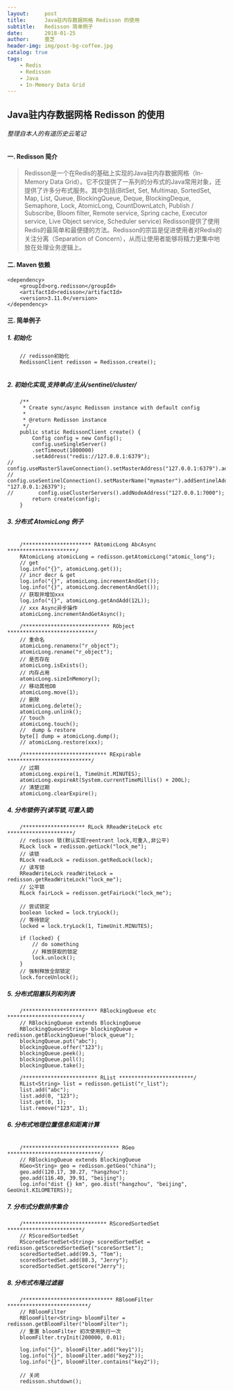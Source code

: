 ```yaml
---
layout:     post
title:      Java驻内存数据网格 Redisson 的使用
subtitle:   Redisson 简单例子
date:       2018-01-25
author:     壹芝
header-img: img/post-bg-coffee.jpg
catalog: true
tags:
    - Redis
    - Redisson
    - Java
    - In-Memory Data Grid
---
```


## Java驻内存数据网格 Redisson 的使用

###### 整理自本人的有道历史云笔记

#### 一. Redisson 简介
> Redisson是一个在Redis的基础上实现的Java驻内存数据网格（In-Memory Data Grid）。它不仅提供了一系列的分布式的Java常用对象，还提供了许多分布式服务。其中包括(BitSet, Set, Multimap, SortedSet, Map, List, Queue, BlockingQueue, Deque, BlockingDeque, Semaphore, Lock, AtomicLong, CountDownLatch, Publish / Subscribe, Bloom filter, Remote service, Spring cache, Executor service, Live Object service, Scheduler service) Redisson提供了使用Redis的最简单和最便捷的方法。Redisson的宗旨是促进使用者对Redis的关注分离（Separation of Concern），从而让使用者能够将精力更集中地放在处理业务逻辑上。

#### 二. Maven 依赖
```
<dependency>
    <groupId>org.redisson</groupId>
    <artifactId>redisson</artifactId>
    <version>3.11.0</version>
</dependency>
```

#### 三. 简单例子

##### 1. 初始化
```
    // redisson初始化
    RedissonClient redisson = Redisson.create();
        
```

##### 2. 初始化实现,支持单点/主从/sentinel/cluster/
```
    /**
     * Create sync/async Redisson instance with default config
     *
     * @return Redisson instance
     */
    public static RedissonClient create() {
        Config config = new Config();
        config.useSingleServer()
        .setTimeout(1000000)
        .setAddress("redis://127.0.0.1:6379");
//        config.useMasterSlaveConnection().setMasterAddress("127.0.0.1:6379").addSlaveAddress("127.0.0.1:6389").addSlaveAddress("127.0.0.1:6399");
//        config.useSentinelConnection().setMasterName("mymaster").addSentinelAddress("127.0.0.1:26389", "127.0.0.1:26379");
//        config.useClusterServers().addNodeAddress("127.0.0.1:7000");
        return create(config);
    }
```

##### 3. 分布式 AtomicLong 例子
```

    /********************** RAtomicLong AbcAsync **********************/
    RAtomicLong atomicLong = redisson.getAtomicLong("atomic_long");
    // get
    log.info("{}", atomicLong.get());
    // incr decr & get
    log.info("{}", atomicLong.incrementAndGet());
    log.info("{}", atomicLong.decrementAndGet());
    // 获取并增加xxx
    log.info("{}", atomicLong.getAndAdd(12L));
    // xxx Async异步操作
    atomicLong.incrementAndGetAsync();
    
    /**************************** RObject ****************************/
    // 重命名
    atomicLong.renamenx("r_object");
    atomicLong.rename("r_object");
    // 是否存在
    atomicLong.isExists();
    // 内存占用
    atomicLong.sizeInMemory();
    // 移动其他DB
    atomicLong.move(1);
    // 删除
    atomicLong.delete();
    atomicLong.unlink();
    // touch
    atomicLong.touch();
    //  dump & restore
    byte[] dump = atomicLong.dump();
    // atomicLong.restore(xxx);
    
    /*************************** RExpirable ***************************/
    // 过期
    atomicLong.expire(1, TimeUnit.MINUTES);
    atomicLong.expireAt(System.currentTimeMillis() + 200L);
    // 清楚过期
    atomicLong.clearExpire();
```

##### 4. 分布锁例子(读写锁,可重入锁)

```
    /******************** RLock RReadWriteLock etc *********************/
    // redisson 锁(默认实现reentrant lock,可重入,非公平)
    RLock lock = redisson.getLock("lock_me");
    // 读锁
    RLock readLock = redisson.getRedLock(lock);
    // 读写锁
    RReadWriteLock readWriteLock = redisson.getReadWriteLock("lock_me");
    // 公平锁
    RLock fairLock = redisson.getFairLock("lock_me");

    // 尝试锁定
    boolean locked = lock.tryLock();
    // 等待锁定
    locked = lock.tryLock(1, TimeUnit.MINUTES);

    if (locked) {
        // do something
        // 释放获取的锁定
        lock.unlock();
    }
    // 强制释放全部锁定
    lock.forceUnlock();

```

##### 5. 分布式阻塞队列和列表

```
    /************************ RBlockingQueue etc ************************/
    // RBlockingQueue extends BlockingQueue
    RBlockingQueue<String> blockingQueue = redisson.getBlockingQueue("block_queue");
    blockingQueue.put("abc");
    blockingQueue.offer("123");
    blockingQueue.peek();
    blockingQueue.poll();
    blockingQueue.take();
    
    /************************ RList ************************/
    RList<String> list = redisson.getList("r_list");
    list.add("abc");
    list.add(0, "123");
    list.get(0, 1);
    list.remove("123", 1);
```

##### 6. 分布式地理位置信息和距离计算
```

    /******************************* RGeo ******************************/
    // RBlockingQueue extends BlockingQueue
    RGeo<String> geo = redisson.getGeo("china");
    geo.add(120.17, 30.27, "hangzhou");
    geo.add(116.40, 39.91, "beijing");
    log.info("dist {} km", geo.dist("hangzhou", "beijing", GeoUnit.KILOMETERS));

```

##### 7. 分布式分数排序集合

```
    /*************************** RScoredSortedSet ************************/
    // RScoredSortedSet
    RScoredSortedSet<String> scoredSortedSet = redisson.getScoredSortedSet("scoreSortSet");
    scoredSortedSet.add(99.5, "Tom");
    scoredSortedSet.add(88.3, "Jerry");
    scoredSortedSet.getScore("Jerry");
```

##### 8. 分布式布隆过滤器

```
    /***************************** RBloomFilter **************************/
    // RBloomFilter
    RBloomFilter<String> bloomFilter = redisson.getBloomFilter("bloomFilter");
    // 重置 bloomFilter 初次使用执行一次
    bloomFilter.tryInit(200000, 0.01);

    log.info("{}", bloomFilter.add("key1"));
    log.info("{}", bloomFilter.add("key2"));
    log.info("{}", bloomFilter.contains("key2"));

    // 关闭
    redisson.shutdown();
        
```